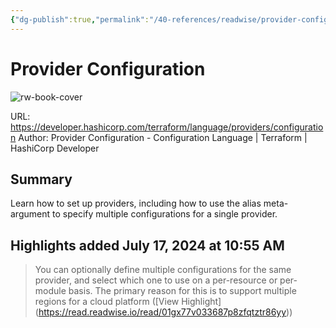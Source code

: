 ```yaml
---
{"dg-publish":true,"permalink":"/40-references/readwise/provider-configuration/","tags":["rw/articles"]}
---
```


# Provider Configuration

![rw-book-cover](https://developer.hashicorp.com/og-image/terraform.jpg)
  
URL: https://developer.hashicorp.com/terraform/language/providers/configuration
Author: Provider Configuration - Configuration Language | Terraform | HashiCorp Developer

## Summary

Learn how to set up providers, including how to use the alias meta-argument to specify multiple configurations for a single provider.

## Highlights added July 17, 2024 at 10:55 AM
>You can optionally define multiple configurations for the same provider, and select which one to use on a per-resource or per-module basis. The primary reason for this is to support multiple regions for a cloud platform ([View Highlight] (https://read.readwise.io/read/01gx77v033687p8zfqtztr86yy))


